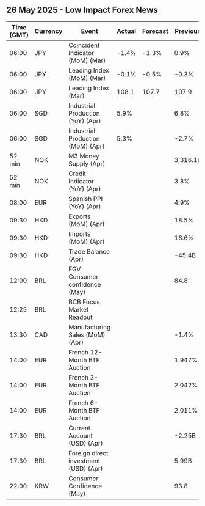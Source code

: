 ## 26 May 2025 - Low Impact Forex News

| Time (GMT) | Currency | Event | Actual | Forecast | Previous |
|------|----------|-------|--------|----------|----------|
| 06:00 | JPY | Coincident Indicator (MoM) (Mar) | -1.4% | -1.3% | 0.9% |
| 06:00 | JPY | Leading Index (MoM) (Mar) | -0.1% | -0.5% | -0.3% |
| 06:00 | JPY | Leading Index (Mar) | 108.1 | 107.7 | 107.9 |
| 06:00 | SGD | Industrial Production (YoY) (Apr) | 5.9% |  | 6.8% |
| 06:00 | SGD | Industrial Production (MoM) (Apr) | 5.3% |  | -2.7% |
| 52 min | NOK | M3 Money Supply (Apr) |  |  | 3,316.1B |
| 52 min | NOK | Credit Indicator (YoY) (Apr) |  |  | 3.8% |
| 08:00 | EUR | Spanish PPI (YoY) (Apr) |  |  | 4.9% |
| 09:30 | HKD | Exports (MoM) (Apr) |  |  | 18.5% |
| 09:30 | HKD | Imports (MoM) (Apr) |  |  | 16.6% |
| 09:30 | HKD | Trade Balance (Apr) |  |  | -45.4B |
| 12:00 | BRL | FGV Consumer confidence (May) |  |  | 84.8 |
| 12:25 | BRL | BCB Focus Market Readout |  |  |  |
| 13:30 | CAD | Manufacturing Sales (MoM) (Apr) |  |  | -1.4% |
| 14:00 | EUR | French 12-Month BTF Auction |  |  | 1.947% |
| 14:00 | EUR | French 3-Month BTF Auction |  |  | 2.042% |
| 14:00 | EUR | French 6-Month BTF Auction |  |  | 2.011% |
| 17:30 | BRL | Current Account (USD) (Apr) |  |  | -2.25B |
| 17:30 | BRL | Foreign direct investment (USD) (Apr) |  |  | 5.99B |
| 22:00 | KRW | Consumer Confidence (May) |  |  | 93.8 |
